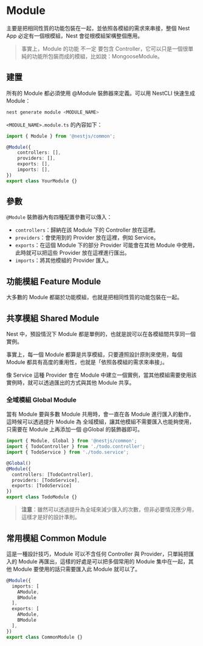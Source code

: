 # Module

主要是把相同性質的功能包裝在一起，並依照各模組的需求來串接，整個 Nest App 必定有一個根模組，Nest 會從根模組架構整個應用。

>事實上，Module 的功能 不一定 要包含 Controller，它可以只是一個很單純的功能所包裝而成的模組，比如說：MongooseModule。

## 建置

所有的 Module 都必須使用 @Module 裝飾器來定義。可以用 NestCLI 快速生成 Module：

```bash
nest generate module <MODULE_NAME>
```

`<MODULE_NAME>.module.ts` 的內容如下：

```ts
import { Module } from '@nestjs/common';

@Module({
    controllers: [],
    providers: [],
    exports: [],
    imports: [],
})
export class YourModule {}
```

## 參數

`@Module` 裝飾器內有四種配置參數可以傳入：

- `controllers`：歸納在該 Module 下的 Controller 放在這裡。
- `providers`：會使用到的 Provider 放在這裡，例如 Service。
- `exports`：在這個 Module 下的部分 Provider 可能會在其他 Module 中使用，此時就可以把這些 Provider 放在這裡進行匯出。
- `imports`：將其他模組的 Provider 匯入。

## 功能模組 Feature Module

大多數的 Module 都屬於功能模組，也就是把相同性質的功能包裝在一起。

## 共享模組 Shared Module

Nest 中，預設情況下 Module 都是單例的，也就是說可以在各模組間共享同一個實例。

事實上，每一個 Module 都算是共享模組，只要遵照設計原則來使用，每個 Module 都具有高度的重用性，也就是「依照各模組的需求來串接」。

像 Service 這種 Provider 會在 Module 中建立一個實例，當其他模組需要使用該實例時，就可以透過匯出的方式與其他 Module 共享。

### 全域模組 Global Module

當有 Module 要與多數 Module 共用時，會一直在各 Module 進行匯入的動作，這時候可以透過提升 Module 為 全域模組，讓其他模組不需要匯入也能夠使用，只需要在 Module 上再添加一個 @Global 的裝飾器即可。

```ts
import { Module, Global } from '@nestjs/common';
import { TodoController } from './todo.controller';
import { TodoService } from './todo.service';

@Global()
@Module({
  controllers: [TodoController],
  providers: [TodoService],
  exports: [TodoService]
})
export class TodoModule {}
```

>**注意**：雖然可以透過提升為全域來減少匯入的次數，但非必要情況應少用，這樣才是好的設計準則。

## 常用模組 Common Module

這是一種設計技巧，Module 可以不含任何 Controller 與 Provider，只單純把匯入的 Module 再匯出，這樣的好處是可以把多個常用的 Module 集中在一起，其他 Module 要使用的話只需要匯入此 Module 就可以了。

```ts
@Module({
  imports: [
    AModule,
    BModule
  ],
  exports: [
    AModule,
    BModule
  ],
})
export class CommonModule {}
```
